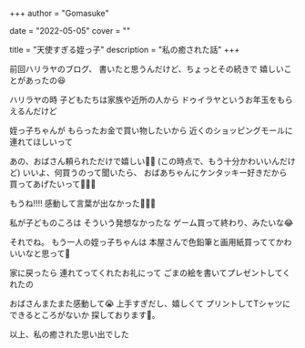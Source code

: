 +++
author = "Gomasuke"

date = "2022-05-05"
cover = ""

title = "天使すぎる姪っ子"
description = "私の癒された話"
+++

前回ハリラヤのブログ、
書いたと思うんだけど、ちょっとその続きで
嬉しいことがあったの😆

ハリラヤの時
子どもたちは家族や近所の人から
ドゥイラヤというお年玉をもらえるんだけど

姪っ子ちゃんが
もらったお金で買い物したいから
近くのショッピングモールに連れてほしいって

あの、おばさん頼られただけで嬉しい👍🏻
(この時点で、もう十分かわいいんだけど)
いいよ、何買うのって聞いたら、
おばあちゃんにケンタッキー好きだから
買ってあげたいって🥺🥺🥺

もうね!!!!
感動して言葉が出なかった🤣🤣🤣

私が子どものころは
そういう発想なかったな
ゲーム買って終わり、みたいな😂

それでね。
もう一人の姪っ子ちゃんは
本屋さんで色鉛筆と画用紙買っててかわいいなと思って🥰

家に戻ったら
連れてってくれたお礼にって
ごまの絵を書いてプレゼントしてくれたの

おばさんまたまた感動して😭
上手すぎだし、嬉しくて
プリントしてTシャツにできるところがないか
探しております🤣。

以上、私の癒された思い出でした